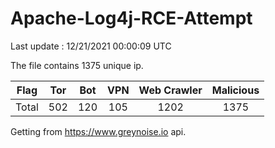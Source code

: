 
# Apache-Log4j-RCE-Attempt

Last update : 12/21/2021 00:00:09 UTC

The file contains 1375 unique ip.

| Flag | Tor | Bot | VPN | Web Crawler | Malicious |
| :-:  | :-: | :-: | :-: | :-:         | :-:       |
| Total| 502  | 120  | 105  | 1202          | 1375        |

Getting from https://www.greynoise.io api.